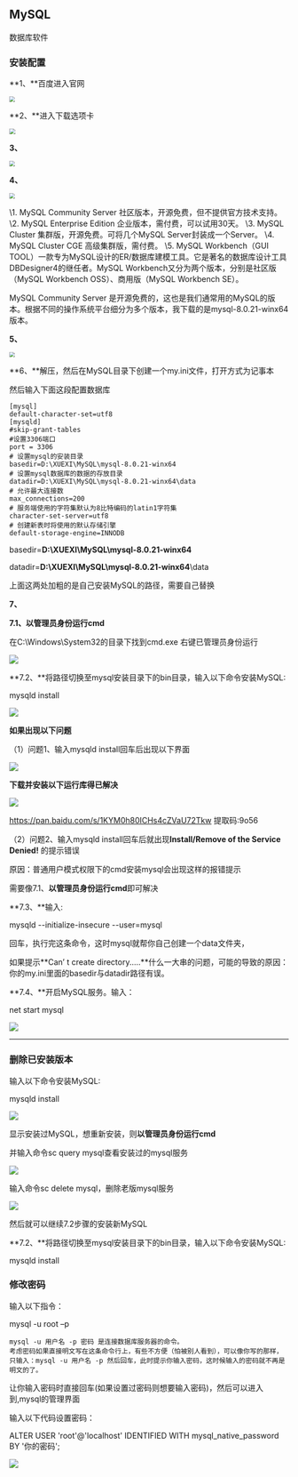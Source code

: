 ## MySQL

数据库软件

### 安装配置

**1、**百度进入官网

<img src="C:\Users\panqiyi\Desktop\my-note\notes\image\37.png" style="zoom:60%;" />

**2、**进入下载选项卡

<img src="C:\Users\panqiyi\Desktop\my-note\notes\image\38.png" style="zoom:67%;" />

**3、**

<img src="C:\Users\panqiyi\Desktop\my-note\notes\image\39.png" style="zoom:60%;" />

**4、**

<img src="C:\Users\panqiyi\Desktop\my-note\notes\image\40.png" style="zoom:60%;" />

\1. MySQL Community Server 社区版本，开源免费，但不提供官方技术支持。
\2. MySQL Enterprise Edition 企业版本，需付费，可以试用30天。
\3. MySQL Cluster 集群版，开源免费。可将几个MySQL Server封装成一个Server。
\4. MySQL Cluster CGE 高级集群版，需付费。
\5. MySQL Workbench（GUI TOOL）一款专为MySQL设计的ER/数据库建模工具。它是著名的数据库设计工具DBDesigner4的继任者。MySQL Workbench又分为两个版本，分别是社区版（MySQL Workbench OSS）、商用版（MySQL Workbench SE）。

MySQL Community Server 是开源免费的，这也是我们通常用的MySQL的版本。根据不同的操作系统平台细分为多个版本，我下载的是mysql-8.0.21-winx64版本。

**5、**

<img src="C:\Users\panqiyi\Desktop\my-note\notes\image\41.png" style="zoom:60%;" />

**6、**解压，然后在MySQL目录下创建一个my.ini文件，打开方式为记事本

然后输入下面这段配置数据库

```
[mysql]
default-character-set=utf8
[mysqld]
#skip-grant-tables
#设置3306端口
port = 3306
# 设置mysql的安装目录
basedir=D:\XUEXI\MySQL\mysql-8.0.21-winx64
# 设置mysql数据库的数据的存放目录
datadir=D:\XUEXI\MySQL\mysql-8.0.21-winx64\data
# 允许最大连接数
max_connections=200
# 服务端使用的字符集默认为8比特编码的latin1字符集
character-set-server=utf8
# 创建新表时将使用的默认存储引擎
default-storage-engine=INNODB
```

basedir=**D:\XUEXI\MySQL\mysql-8.0.21-winx64**

datadir=**D:\XUEXI\MySQL\mysql-8.0.21-winx64**\data

上面这两处加粗的是自己安装MySQL的路径，需要自己替换

**7、**

**7.1、以管理员身份运行cmd**

在C:\Windows\System32的目录下找到cmd.exe 右键已管理员身份运行

![](C:\Users\panqiyi\Desktop\my-note\notes\image\44.png)

**7.2、**将路径切换至mysql安装目录下的bin目录，输入以下命令安装MySQL:

mysqld install

![](C:\Users\panqiyi\Desktop\my-note\notes\image\42.png)

**如果出现以下问题**

（1）问题1、输入mysqld install回车后出现以下界面

![](C:\Users\panqiyi\Desktop\my-note\notes\image\45.png)

**下载并安装以下运行库得已解决**

![](C:\Users\panqiyi\Desktop\my-note\notes\image\46.png)

https://pan.baidu.com/s/1KYM0h80ICHs4cZVaU72Tkw
提取码:9o56

（2）问题2、输入mysqld install回车后就出现**Install/Remove of the Service Denied!** 的提示错误

原因：普通用户模式权限下的cmd安装mysql会出现这样的报错提示

需要像7.1、**以管理员身份运行cmd**即可解决

**7.3、**输入:

mysqld --initialize-insecure --user=mysql

回车，执行完这条命令，这时mysql就帮你自己创建一个data文件夹，

如果提示**Can’ t create directory.....**什么一大串的问题，可能的导致的原因：你的my.ini里面的basedir与datadir路径有误。 

**7.4、**开启MySQL服务。输入：

net start mysql

![](C:\Users\panqiyi\Desktop\my-note\notes\image\43.png)

****

### 删除已安装版本

输入以下命令安装MySQL:

mysqld install

![](C:\Users\panqiyi\Desktop\my-note\notes\image\47.jpg)

显示安装过MySQL，想重新安装，则**以管理员身份运行cmd**

并输入命令sc query mysql查看安装过的mysql服务

![](C:\Users\panqiyi\Desktop\my-note\notes\image\48.png)

输入命令sc delete mysql，删除老版mysql服务

![](C:\Users\panqiyi\Desktop\my-note\notes\image\49.png)

然后就可以继续7.2步骤的安装新MySQL

**7.2、**将路径切换至mysql安装目录下的bin目录，输入以下命令安装MySQL:

mysqld install

### 修改密码

输入以下指令：

mysql -u root –p

```
mysql -u 用户名 -p 密码 是连接数据库服务器的命令。
考虑密码如果直接明文写在这条命令行上，有些不方便（怕被别人看到），可以像你写的那样，只输入：mysql -u 用户名 -p 然后回车，此时提示你输入密码，这时候输入的密码就不再是明文的了。
```

让你输入密码时直接回车(如果设置过密码则想要输入密码)，然后可以进入到,mysql的管理界面

输入以下代码设置密码：

ALTER USER 'root'@'localhost' IDENTIFIED WITH mysql_native_password BY '你的密码';

![](C:\Users\panqiyi\Desktop\my-note\notes\image\50.png)